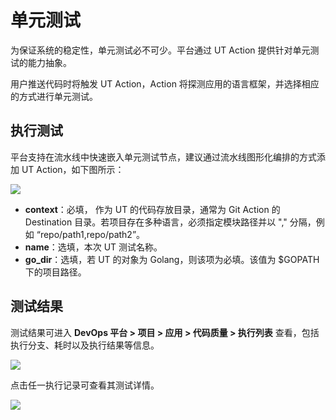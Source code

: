 # 单元测试

为保证系统的稳定性，单元测试必不可少。平台通过 UT Action 提供针对单元测试的能力抽象。

用户推送代码时将触发 UT Action，Action 将探测应用的语言框架，并选择相应的方式进行单元测试。

## 执行测试

平台支持在流水线中快速嵌入单元测试节点，建议通过流水线图形化编排的方式添加 UT Action，如下图所示：

![](http://terminus-paas.oss-cn-hangzhou.aliyuncs.com/paas-doc/2022/02/25/057f9e37-dd08-4ab3-938b-3f1aded97552.png)

* **context**：必填， 作为 UT 的代码存放目录，通常为 Git Action 的 Destination 目录。若项目存在多种语言，必须指定模块路径并以 "," 分隔，例如 “repo/path1,repo/path2”。
* **name**：选填，本次 UT 测试名称。
* **go_dir**：选填，若 UT 的对象为 Golang，则该项为必填。该值为 $GOPATH 下的项目路径。

## 测试结果

测试结果可进入 **DevOps 平台 > 项目 > 应用 > 代码质量 > 执行列表** 查看，包括执行分支、耗时以及执行结果等信息。

![](http://terminus-paas.oss-cn-hangzhou.aliyuncs.com/paas-doc/2022/02/25/6d6e9be2-e6f5-4551-a0a1-70951f7e6fae.png)

点击任一执行记录可查看其测试详情。

![](http://terminus-paas.oss-cn-hangzhou.aliyuncs.com/paas-doc/2022/02/25/a43a1247-4776-4aae-9a0e-1e595cb27c31.png)
